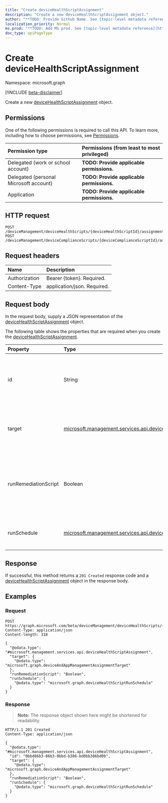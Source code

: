 ```yaml
---
title: "Create deviceHealthScriptAssignment"
description: "Create a new deviceHealthScriptAssignment object."
author: "**TODO: Provide Github Name. See [topic-level metadata reference](https://msgo.azurewebsites.net/add/document/guidelines/metadata.html#topic-level-metadata)**"
localization_priority: Normal
ms.prod: "**TODO: Add MS prod. See [topic-level metadata reference](https://msgo.azurewebsites.net/add/document/guidelines/metadata.html#topic-level-metadata)**"
doc_type: apiPageType
---
```


# Create deviceHealthScriptAssignment
Namespace: microsoft.graph

[!INCLUDE [beta-disclaimer](../../includes/beta-disclaimer.md)]

Create a new [deviceHealthScriptAssignment](../resources/devicehealthscriptassignment.md) object.

## Permissions
One of the following permissions is required to call this API. To learn more, including how to choose permissions, see [Permissions](/graph/permissions-reference).

|Permission type|Permissions (from least to most privileged)|
|:---|:---|
|Delegated (work or school account)|**TODO: Provide applicable permissions.**|
|Delegated (personal Microsoft account)|**TODO: Provide applicable permissions.**|
|Application|**TODO: Provide applicable permissions.**|

## HTTP request

<!-- {
  "blockType": "ignored"
}
-->
``` http
POST /deviceManagement/deviceHealthScripts/{deviceHealthScriptId}/assignments
POST /deviceManagement/deviceComplianceScripts/{deviceComplianceScriptId}/assignments
```

## Request headers
|Name|Description|
|:---|:---|
|Authorization|Bearer {token}. Required.|
|Content-Type|application/json. Required.|

## Request body
In the request body, supply a JSON representation of the [deviceHealthScriptAssignment](../resources/devicehealthscriptassignment.md) object.

The following table shows the properties that are required when you create the [deviceHealthScriptAssignment](../resources/devicehealthscriptassignment.md).

|Property|Type|Description|
|:---|:---|:---|
|id|String|Key of the device health script assignment entity. This property is read-only.|
|target|[microsoft.management.services.api.deviceAndAppManagementAssignmentTarget](../resources/deviceandappmanagementassignmenttarget.md)|The Azure Active Directory group we are targeting the script to|
|runRemediationScript|Boolean|Determine whether we want to run detection script only or run both detection script and remediation script|
|runSchedule|[microsoft.management.services.api.deviceHealthScriptRunSchedule](../resources/devicehealthscriptrunschedule.md)|Script run schedule for the target group|



## Response

If successful, this method returns a `201 Created` response code and a [deviceHealthScriptAssignment](../resources/devicehealthscriptassignment.md) object in the response body.

## Examples

### Request
<!-- {
  "blockType": "request",
  "name": "create_devicehealthscriptassignment_from_"
}
-->
``` http
POST https://graph.microsoft.com/beta/deviceManagement/deviceHealthScripts/{deviceHealthScriptId}/assignments
Content-Type: application/json
Content-length: 318

{
  "@odata.type": "#microsoft.management.services.api.deviceHealthScriptAssignment",
  "target": {
    "@odata.type": "microsoft.graph.deviceAndAppManagementAssignmentTarget"
  },
  "runRemediationScript": "Boolean",
  "runSchedule": {
    "@odata.type": "microsoft.graph.deviceHealthScriptRunSchedule"
  }
}
```


### Response
>**Note:** The response object shown here might be shortened for readability.
<!-- {
  "blockType": "response",
  "truncated": true,
  "@odata.type": "microsoft.management.services.api.deviceHealthScriptAssignment"
}
-->
``` http
HTTP/1.1 201 Created
Content-Type: application/json

{
  "@odata.type": "#microsoft.management.services.api.deviceHealthScriptAssignment",
  "id": "0bbd86b3-86b3-0bbd-b386-bd0bb386bd0b",
  "target": {
    "@odata.type": "microsoft.graph.deviceAndAppManagementAssignmentTarget"
  },
  "runRemediationScript": "Boolean",
  "runSchedule": {
    "@odata.type": "microsoft.graph.deviceHealthScriptRunSchedule"
  }
}
```


